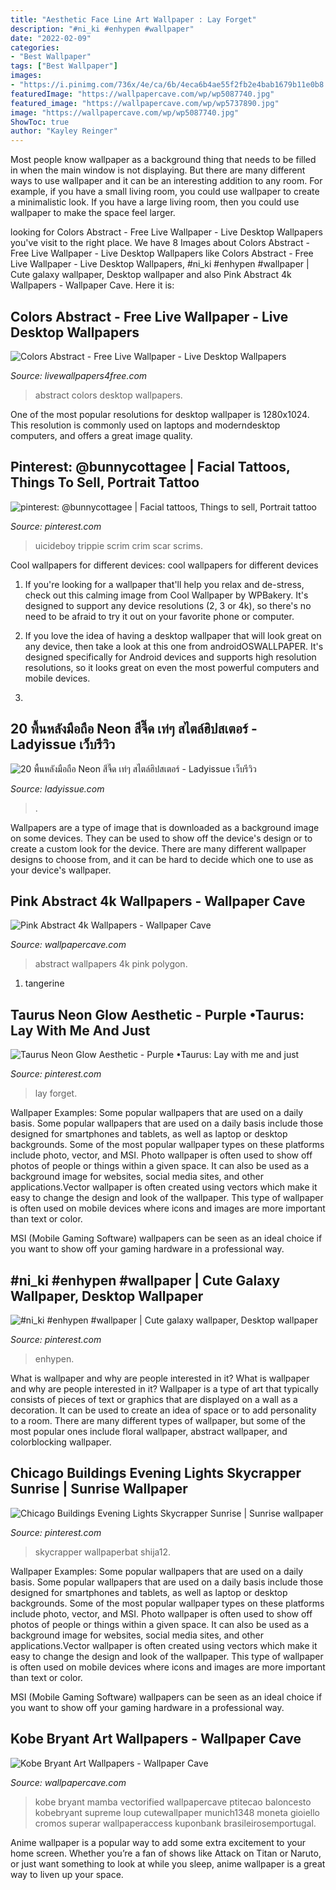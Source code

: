 ```yaml
---
title: "Aesthetic Face Line Art Wallpaper : Lay Forget"
description: "#ni_ki #enhypen #wallpaper"
date: "2022-02-09"
categories:
- "Best Wallpaper"
tags: ["Best Wallpaper"]
images:
- "https://i.pinimg.com/736x/4e/ca/6b/4eca6b4ae55f2fb2e4bab1679b11e0b8.jpg"
featuredImage: "https://wallpapercave.com/wp/wp5087740.jpg"
featured_image: "https://wallpapercave.com/wp/wp5737890.jpg"
image: "https://wallpapercave.com/wp/wp5087740.jpg"
ShowToc: true
author: "Kayley Reinger"
---
```



Most people know wallpaper as a background thing that needs to be filled in when the main window is not displaying. But there are many different ways to use wallpaper and it can be an interesting addition to any room. For example, if you have a small living room, you could use wallpaper to create a minimalistic look. If you have a large living room, then you could use wallpaper to make the space feel larger.

	

		
looking for Colors Abstract - Free Live Wallpaper - Live Desktop Wallpapers you've visit to the right place. We have 8 Images about Colors Abstract - Free Live Wallpaper - Live Desktop Wallpapers like Colors Abstract - Free Live Wallpaper - Live Desktop Wallpapers, #ni_ki #enhypen #wallpaper | Cute galaxy wallpaper, Desktop wallpaper and also Pink Abstract 4k Wallpapers - Wallpaper Cave. Here it is:
		
    
## Colors Abstract - Free Live Wallpaper - Live Desktop Wallpapers

<img loading=lazy src="https://livewallpapers4free.com/wp-content/uploads/2019/05/123456789-6.jpg" onerror="this.onerror=null;this.src='https://tse2.mm.bing.net/th?id=OIP.33QIJMl_9XXVFgHk2EGLMwHaEK&amp;pid=15.1';" alt="Colors Abstract - Free Live Wallpaper - Live Desktop Wallpapers">

_Source: livewallpapers4free.com_

>abstract colors desktop wallpapers. 

	

One of the most popular resolutions for desktop wallpaper is 1280x1024. This resolution is commonly used on laptops and moderndesktop computers, and offers a great image quality.

    
## Pinterest: @bunnycottagee | Facial Tattoos, Things To Sell, Portrait Tattoo

<img loading=lazy src="https://i.pinimg.com/736x/db/ac/a1/dbaca133968eee38b2d446e53a903aef.jpg" onerror="this.onerror=null;this.src='https://tse2.mm.bing.net/th?id=OIP.rvhQ5SILscFGNkxzHHiZlgHaJN&amp;pid=15.1';" alt="pinterest: @bunnycottagee | Facial tattoos, Things to sell, Portrait tattoo">

_Source: pinterest.com_

>uicideboy trippie scrim crim scar scrims. 

	

Cool wallpapers for different devices:
cool wallpapers for different devices 

1. If you're looking for a wallpaper that'll help you relax and de-stress, check out this calming image from Cool Wallpaper by WPBakery. It's designed to support any device resolutions (2, 3 or 4k), so there's no need to be afraid to try it out on your favorite phone or computer.

2. If you love the idea of having a desktop wallpaper that will look great on any device, then take a look at this one from androidOSWALLPAPER. It's designed specifically for Android devices and supports high resolution resolutions, so it looks great on even the most powerful computers and mobile devices.

3.

    
## 20 พื้นหลังมือถือ Neon สีจี๊ด เท่ๆ สไตล์ฮิปสเตอร์ - Ladyissue เว็บรีวิว

<img loading=lazy src="https://www.ladyissue.com/wp-content/uploads/2020/04/no5-450x800.jpg" onerror="this.onerror=null;this.src='https://tse4.mm.bing.net/th?id=OIP.Ofp1BXF7JRd6yZzpTJdqHQAAAA&amp;pid=15.1';" alt="20 พื้นหลังมือถือ Neon สีจี๊ด เท่ๆ สไตล์ฮิปสเตอร์ - Ladyissue เว็บรีวิว">

_Source: ladyissue.com_

>. 

	

Wallpapers are a type of image that is downloaded as a background image on some devices. They can be used to show off the device's design or to create a custom look for the device. There are many different wallpaper designs to choose from, and it can be hard to decide which one to use as your device's wallpaper.

    
## Pink Abstract 4k Wallpapers - Wallpaper Cave

<img loading=lazy src="https://wallpapercave.com/wp/wp5087740.jpg" onerror="this.onerror=null;this.src='https://tse3.mm.bing.net/th?id=OIP.yGWY22F7mT0bgyg8La5SHAHaEc&amp;pid=15.1';" alt="Pink Abstract 4k Wallpapers - Wallpaper Cave">

_Source: wallpapercave.com_

>abstract wallpapers 4k pink polygon. 

	

1. tangerine 

    
## Taurus Neon Glow Aesthetic - Purple •Taurus: Lay With Me And Just

<img loading=lazy src="https://i.pinimg.com/736x/62/3c/07/623c070a4daefb39069352fcfa50199e--neon-glow-sky-full.jpg" onerror="this.onerror=null;this.src='https://tse3.mm.bing.net/th?id=OIP.xWH5rwnIzDo4H3jclXl9JgHaHa&amp;pid=15.1';" alt="Taurus Neon Glow Aesthetic - Purple •Taurus: Lay with me and just">

_Source: pinterest.com_

>lay forget. 

	

Wallpaper Examples: Some popular wallpapers that are used on a daily basis.
Some popular wallpapers that are used on a daily basis include those designed for smartphones and tablets, as well as laptop or desktop backgrounds. Some of the most popular wallpaper types on these platforms include photo, vector, and MSI. 
Photo wallpaper is often used to show off photos of people or things within a given space. It can also be used as a background image for websites, social media sites, and other applications.Vector wallpaper is often created using vectors which make it easy to change the design and look of the wallpaper. This type of wallpaper is often used on mobile devices where icons and images are more important than text or color. 

MSI (Mobile Gaming Software) wallpapers can be seen as an ideal choice if you want to show off your gaming hardware in a professional way.

    
## #ni_ki #enhypen #wallpaper | Cute Galaxy Wallpaper, Desktop Wallpaper

<img loading=lazy src="https://i.pinimg.com/736x/41/83/26/41832632f26c3a727ae67d61130999c4.jpg" onerror="this.onerror=null;this.src='https://tse4.mm.bing.net/th?id=OIP.lFV9ESinCqyTfGV1Q-PocgHaNK&amp;pid=15.1';" alt="#ni_ki #enhypen #wallpaper | Cute galaxy wallpaper, Desktop wallpaper">

_Source: pinterest.com_

>enhypen. 

	

What is wallpaper and why are people interested in it?
What is wallpaper and why are people interested in it?
Wallpaper is a type of art that typically consists of pieces of text or graphics that are displayed on a wall as a decoration. It can be used to create an idea of space or to add personality to a room. There are many different types of wallpaper, but some of the most popular ones include floral wallpaper, abstract wallpaper, and colorblocking wallpaper.

    
## Chicago Buildings Evening Lights Skycrapper Sunrise | Sunrise Wallpaper

<img loading=lazy src="https://i.pinimg.com/736x/4e/ca/6b/4eca6b4ae55f2fb2e4bab1679b11e0b8.jpg" onerror="this.onerror=null;this.src='https://tse2.mm.bing.net/th?id=OIP.Smw-_eZM8nzTtTP6b9GvtQHaNK&amp;pid=15.1';" alt="Chicago Buildings Evening Lights Skycrapper Sunrise | Sunrise wallpaper">

_Source: pinterest.com_

>skycrapper wallpaperbat shija12. 

	

Wallpaper Examples: Some popular wallpapers that are used on a daily basis.
Some popular wallpapers that are used on a daily basis include those designed for smartphones and tablets, as well as laptop or desktop backgrounds. Some of the most popular wallpaper types on these platforms include photo, vector, and MSI. 
Photo wallpaper is often used to show off photos of people or things within a given space. It can also be used as a background image for websites, social media sites, and other applications.Vector wallpaper is often created using vectors which make it easy to change the design and look of the wallpaper. This type of wallpaper is often used on mobile devices where icons and images are more important than text or color. 

MSI (Mobile Gaming Software) wallpapers can be seen as an ideal choice if you want to show off your gaming hardware in a professional way.

    
## Kobe Bryant Art Wallpapers - Wallpaper Cave

<img loading=lazy src="https://wallpapercave.com/wp/wp5737890.jpg" onerror="this.onerror=null;this.src='https://tse4.mm.bing.net/th?id=OIP.-ZGkcKBgliOnxAUN85RzNQHaL2&amp;pid=15.1';" alt="Kobe Bryant Art Wallpapers - Wallpaper Cave">

_Source: wallpapercave.com_

>kobe bryant mamba vectorified wallpapercave ptitecao baloncesto kobebryant supreme loup cutewallpaper munich1348 moneta gioiello cromos superar wallpaperaccess kuponbank brasileirosemportugal. 

	

Anime wallpaper is a popular way to add some extra excitement to your home screen. Whether you’re a fan of shows like Attack on Titan or Naruto, or just want something to look at while you sleep, anime wallpaper is a great way to liven up your space.

